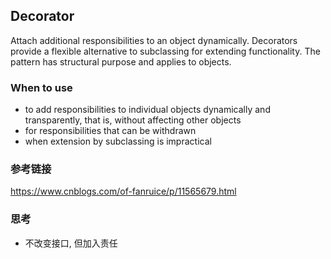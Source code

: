 ## Decorator

Attach additional responsibilities to an object dynamically. Decorators
provide a flexible alternative to subclassing for extending functionality.
The pattern has structural purpose and applies to objects.

### When to use

* to add responsibilities to individual objects dynamically and transparently, that is, without affecting other objects
* for responsibilities that can be withdrawn
* when extension by subclassing is impractical

### 参考链接 
<https://www.cnblogs.com/of-fanruice/p/11565679.html>

### 思考

- 不改变接口, 但加入责任
